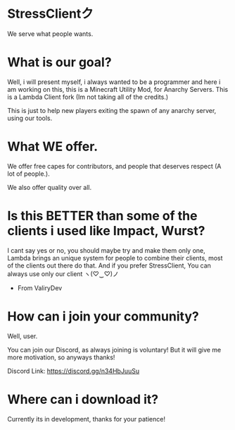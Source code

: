 # StressClientク
We serve what people wants.


# What is our goal?

Well, i will present myself, i always wanted to be a programmer and here i am working on this, this is a Minecraft Utility Mod, for Anarchy Servers.
This is a Lambda Client fork (Im not taking all of the credits.)

This is just to help new players exiting the spawn of any anarchy server, using our tools.

# What WE offer.

We offer free capes for contributors, and people that deserves respect (A lot of people.).

We also offer quality over all.

# Is this BETTER than some of the clients i used like Impact, Wurst?

I cant say yes or no, you should maybe try and make them only one, Lambda brings an unique system for people to combine their clients, most of the clients out there do that.
And if you prefer StressClient, You can always use only our client 	ヽ(♡‿♡)ノ

- From ValiryDev

# How can i join your community?

Well, user.

You can join our Discord, as always joining is voluntary! But it will give me more motivation, so anyways thanks!

Discord Link: https://discord.gg/n34HbJuuSu

# Where can i download it?

Currently its in development, thanks for your patience!
